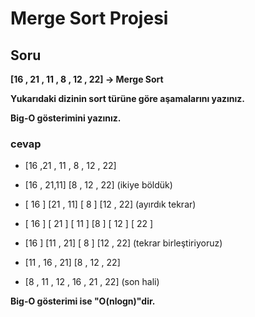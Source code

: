 # Merge Sort Projesi

## Soru
**[16 , 21 , 11 , 8 , 12 , 22] -> Merge Sort**

**Yukarıdaki dizinin sort türüne göre aşamalarını yazınız.**

**Big-O gösterimini yazınız.**

### cevap

* [16  ,21 , 11 , 8 , 12 , 22] 

* [16 , 21,11] [8 , 12 , 22] (ikiye böldük)

* [ 16 ] [21 , 11] [ 8 ] [12 , 22] (ayırdık tekrar)

* [ 16 ] [ 21 ] [ 11 ] [8 ] [ 12 ] [ 22 ] 


* [16 ] [11 , 21] [  8 ] [12 , 22]  (tekrar birleştiriyoruz)

* [11 , 16 , 21] [8 , 12 , 22]

* [8 , 11 , 12 , 16 , 21 , 22] (son hali)

**Big-O gösterimi ise "O(nlogn)"dir.**









